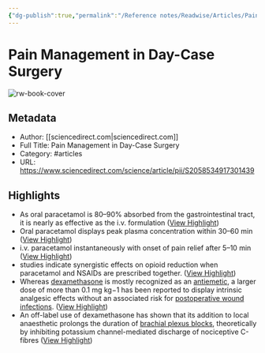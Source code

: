 ```yaml
---
{"dg-publish":true,"permalink":"/Reference notes/Readwise/Articles/Pain Management in Day-Case Surgery/"}
---
```


# Pain Management in Day-Case Surgery

![rw-book-cover](https://ars.els-cdn.com/content/image/1-s2.0-S2058534917X70224-cov150h.gif)

## Metadata
- Author: [[sciencedirect.com\|sciencedirect.com]]
- Full Title: Pain Management in Day-Case Surgery
- Category: #articles
- URL: https://www.sciencedirect.com/science/article/pii/S2058534917301439

## Highlights
- As oral paracetamol is 80–90% absorbed from the gastrointestinal tract, it is nearly as effective as the i.v. formulation ([View Highlight](https://read.readwise.io/read/01gs5phhxdw5jcfybm2kdswkgw))
- Oral paracetamol displays peak plasma concentration within 30–60 min ([View Highlight](https://read.readwise.io/read/01gs5phvn8sm4j0yxjv96gtr04))
- i.v. paracetamol instantaneously with onset of pain relief after 5–10 min ([View Highlight](https://read.readwise.io/read/01gs5pj0hppvjfpewj5376v40r))
- studies indicate synergistic effects on opioid reduction when paracetamol and NSAIDs are prescribed together. ([View Highlight](https://read.readwise.io/read/01gs5pknr82b3bn6jb85ced7mv))
- Whereas [dexamethasone](https://www.sciencedirect.com/topics/medicine-and-dentistry/dexamethasone) is mostly recognized as an [antiemetic](https://www.sciencedirect.com/topics/medicine-and-dentistry/antiemetic), a larger dose of more than 0.1 mg kg−1 has been reported to display intrinsic analgesic effects without an associated risk for [postoperative wound infections](https://www.sciencedirect.com/topics/medicine-and-dentistry/surgical-infection). ([View Highlight](https://read.readwise.io/read/01gs5pr9zcvrk2w4q5qxnzdqk4))
- An off-label use of dexamethasone has shown that its addition to local anaesthetic prolongs the duration of [brachial plexus blocks](https://www.sciencedirect.com/topics/medicine-and-dentistry/brachial-plexus-block), theoretically by inhibiting potassium channel-mediated discharge of nociceptive C-fibres ([View Highlight](https://read.readwise.io/read/01gs5q9xncmx5b6hpexf596bk4))

